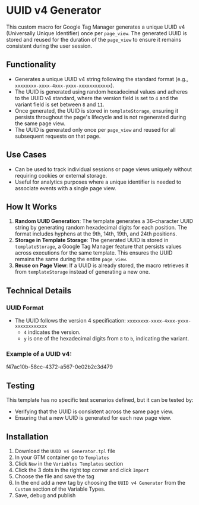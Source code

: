 # UUID v4 Generator

This custom macro for Google Tag Manager generates a unique UUID v4 (Universally Unique Identifier) once per `page_view`. The generated UUID is stored and reused for the duration of the `page_view` to ensure it remains consistent during the user session.

## Functionality

- Generates a unique UUID v4 string following the standard format (e.g., `xxxxxxxx-xxxx-4xxx-yxxx-xxxxxxxxxxxx`).
- The UUID is generated using random hexadecimal values and adheres to the UUID v4 standard, where the version field is set to `4` and the variant field is set between `8` and `11`.
- Once generated, the UUID is stored in `templateStorage`, ensuring it persists throughout the page's lifecycle and is not regenerated during the same page view.
- The UUID is generated only once per `page_view` and reused for all subsequent requests on that page.

## Use Cases

- Can be used to track individual sessions or page views uniquely without requiring cookies or external storage.
- Useful for analytics purposes where a unique identifier is needed to associate events with a single page view.

## How It Works

1. **Random UUID Generation**: The template generates a 36-character UUID string by generating random hexadecimal digits for each position. The format includes hyphens at the 9th, 14th, 19th, and 24th positions.
2. **Storage in Template Storage**: The generated UUID is stored in `templateStorage`, a Google Tag Manager feature that persists values across executions for the same template. This ensures the UUID remains the same during the entire `page_view`.
3. **Reuse on Page View**: If a UUID is already stored, the macro retrieves it from `templateStorage` instead of generating a new one.

## Technical Details

### UUID Format

- The UUID follows the version 4 specification: `xxxxxxxx-xxxx-4xxx-yxxx-xxxxxxxxxxxx`
  - `4` indicates the version.
  - `y` is one of the hexadecimal digits from `8` to `b`, indicating the variant.

### Example of a UUID v4:

f47ac10b-58cc-4372-a567-0e02b2c3d479

## Testing

This template has no specific test scenarios defined, but it can be tested by:
- Verifying that the UUID is consistent across the same page view.
- Ensuring that a new UUID is generated for each new page view.

## Installation

1. Download the `UUID v4 Generator.tpl` file
2. In your GTM container go to `Templates`
3. Click `New` in the `Variables Templates` section
4. Click the 3 dots in the right top corner and click `Import`
5. Choose the file and save the tag
6. In the end add a new tag by choosing the `UUID v4 Generator` from the `Custom` section of the Variable Types.
7. Save, debug and publish

